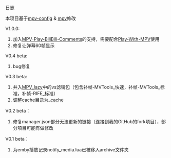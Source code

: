 日志

本项目基于[mpv-config](https://github.com/dyphire/mpv-config) & [mpv](https://github.com/mpv-player/mpv)修改

V1.0.0:

1. 加入[MPV-Play-BiliBili-Comments](https://github.com/itKelis/MPV-Play-BiliBili-Comments)的支持，需要配合[Play-With-MPV](https://github.com/LuckyPuppy514/Play-With-MPV)使用
2. 修复让弹幕60帧显示

V0.4 beta:

1. bug修复

V0.3 beta:

1. 并入[MPV_lazy](https://github.com/hooke007/MPV_lazy)中的vs滤镜包（包含补帧-MVTools_快速，补帧-MVTools_标准，补帧-RIFE_标准）
2. 调整cache目录为_cache

V0.2 beta：

1. 修复manager.json部分无法更新的链接（连接到我的GitHub的fork项目），部分项目可能有做修改

V0.1 beta：

1. 为emby播放记录notify_media.lua已被移入archive文件夹
